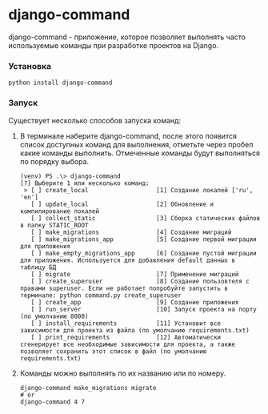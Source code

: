 # django-command

django-command - приложение, которое позволяет выполнять часто используемые команды при разработке проектов на Django.

### Установка

```shell
python install django-command
```

### Запуск

Существует несколько способов запуска команд:

1. В терминале наберите django-command, после этого появится список доступных команд для выполнения, отметьте через
   пробел какие команды выполнить. Отмеченные команды будут выполняться по порядку выбора.
   ```shell
   (venv) PS .\> django-command
   [?] Выберите 1 или несколько команд:
    > [ ] create_local                   [1] Создание локалей ['ru', 'en']
      [ ] update_local                   [2] Обновление и компилирование локалей
      [ ] collect_static                 [3] Сборка статических файлов в папку STATIC_ROOT
      [ ] make_migrations                [4] Создание миграций
      [ ] make_migrations_app            [5] Создание первой миграции для приложения
      [ ] make_empty_migrations_app      [6] Создание пустой миграции для приложения. Используется для добавления default данных в таблицу БД
      [ ] migrate                        [7] Применение миграций
      [ ] create_superuser               [8] Создание пользовтеля с правами superuser. Если не работает попробуйте запустить в терминале: python command.py create_superuser
      [ ] create_app                     [9] Создание приложения
      [ ] run_server                     [10] Запуск проекта на порту (по умолчанию 8000)
      [ ] install_requirements           [11] Установит все зависимости для проекта из файла (по умолчанию requirements.txt)
      [ ] print_requirements             [12] Автоматически сгенерирует все необходимые зависимости для проекта, а также позволяет сохранить этот список в файл (по умолчанию requirements.txt)
   ```

2. Команды можно выполнять по их названию или по номеру.
    ```shell
    django-command make_migrations migrate
    # or
    django-command 4 7
    ```
